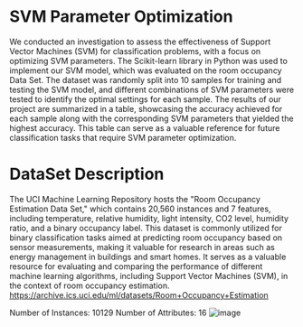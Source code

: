 # SVM Parameter Optimization

We conducted an investigation to assess the effectiveness of Support Vector Machines (SVM) for classification problems, with a focus on optimizing SVM parameters. The Scikit-learn library in Python was used to implement our SVM model, which was evaluated on the room occupancy Data Set. The dataset was randomly split into 10 samples for training and testing the SVM model, and different combinations of SVM parameters were tested to identify the optimal settings for each sample. The results of our project are summarized in a table, showcasing the accuracy achieved for each sample along with the corresponding SVM parameters that yielded the highest accuracy. This table can serve as a valuable reference for future classification tasks that require SVM parameter optimization.

# DataSet Description
The UCI Machine Learning Repository hosts the "Room Occupancy Estimation Data Set," which contains 20,560 instances and 7 features, including temperature, relative humidity, light intensity, CO2 level, humidity ratio, and a binary occupancy label. This dataset is commonly utilized for binary classification tasks aimed at predicting room occupancy based on sensor measurements, making it valuable for research in areas such as energy management in buildings and smart homes. It serves as a valuable resource for evaluating and comparing the performance of different machine learning algorithms, including Support Vector Machines (SVM), in the context of room occupancy estimation.
https://archive.ics.uci.edu/ml/datasets/Room+Occupancy+Estimation

Number of Instances: 10129 
Number of Attributes: 16
![image](https://user-images.githubusercontent.com/88321272/233163795-a27fa51d-c141-4de7-a0b6-7c823847d8eb.png)
